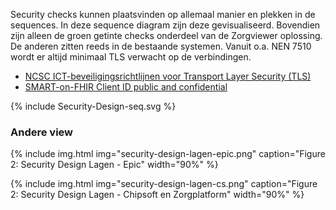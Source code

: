 Security checks kunnen plaatsvinden op allemaal manier en plekken in de sequences. In deze sequence diagram zijn deze gevisualiseerd. Bovendien zijn alleen de groen getinte checks onderdeel van de Zorgviewer oplossing. De anderen zitten reeds in de bestaande systemen.
Vanuit o.a. NEN 7510 wordt er altijd minimaal TLS verwacht op de verbindingen.
* [NCSC ICT-beveiligingsrichtlijnen voor Transport Layer Security (TLS)](https://www.ncsc.nl/documenten/publicaties/2021/januari/19/ict-beveiligingsrichtlijnen-voor-transport-layer-security-2.1)
* [SMART-on-FHIR Client ID public and confidential](http://hl7.org/fhir/smart-app-launch/1.0.0/#support-for-public-and-confidential-apps)

<div>
{% include Security-Design-seq.svg %}
</div>

### Andere view

{% include img.html img="security-design-lagen-epic.png" caption="Figure 2: Security Design Lagen - Epic" width="90%" %}

{% include img.html img="security-design-lagen-cs.png" caption="Figure 2: Security Design Lagen - Chipsoft en Zorgplatform" width="90%" %}
